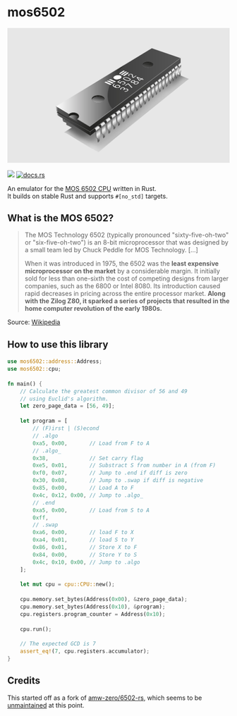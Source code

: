 # mos6502

![MOS6502](assets/6502.jpg)

![](https://github.com/mre/mos6502/workflows/test/badge.svg)
[![docs.rs](https://docs.rs/mos6502/badge.svg)](https://docs.rs/mos6502)

An emulator for the [MOS 6502 CPU](https://en.wikipedia.org/wiki/MOS_Technology_6502) written in Rust.  
It builds on stable Rust and supports `#[no_std]` targets.

## What is the MOS 6502?

> The MOS Technology 6502 (typically pronounced "sixty-five-oh-two" or "six-five-oh-two") is an 8-bit microprocessor that was designed by a small team led by Chuck Peddle for MOS Technology. [...]
>
> When it was introduced in 1975, the 6502 was the **least expensive microprocessor on the market** by a considerable margin. It initially sold for less than one-sixth the cost of competing designs from larger companies, such as the 6800 or Intel 8080. Its introduction caused rapid decreases in pricing across the entire processor market. **Along with the Zilog Z80, it sparked a series of projects that resulted in the home computer revolution of the early 1980s.**

Source: [Wikipedia](https://en.wikipedia.org/wiki/MOS_Technology_6502)


## How to use this library

```rust
use mos6502::address::Address;
use mos6502::cpu;

fn main() {
    // Calculate the greatest common divisor of 56 and 49
    // using Euclid's algorithm.
    let zero_page_data = [56, 49];

    let program = [
        // (F)irst | (S)econd
        // .algo
        0xa5, 0x00,       // Load from F to A
        // .algo_
        0x38,             // Set carry flag
        0xe5, 0x01,       // Substract S from number in A (from F)
        0xf0, 0x07,       // Jump to .end if diff is zero
        0x30, 0x08,       // Jump to .swap if diff is negative
        0x85, 0x00,       // Load A to F
        0x4c, 0x12, 0x00, // Jump to .algo_
        // .end
        0xa5, 0x00,       // Load from S to A
        0xff,
        // .swap
        0xa6, 0x00,       // load F to X
        0xa4, 0x01,       // load S to Y
        0x86, 0x01,       // Store X to F
        0x84, 0x00,       // Store Y to S
        0x4c, 0x10, 0x00, // Jump to .algo
    ];

    let mut cpu = cpu::CPU::new();

    cpu.memory.set_bytes(Address(0x00), &zero_page_data);
    cpu.memory.set_bytes(Address(0x10), &program);
    cpu.registers.program_counter = Address(0x10);

    cpu.run();

    // The expected GCD is 7
    assert_eq!(7, cpu.registers.accumulator);
}
```

## Credits

This started off as a fork of [amw-zero/6502-rs](https://github.com/amw-zero/6502-rs),
which seems to be [unmaintained](https://github.com/amw-zero/6502-rs/pull/36) at this point.
